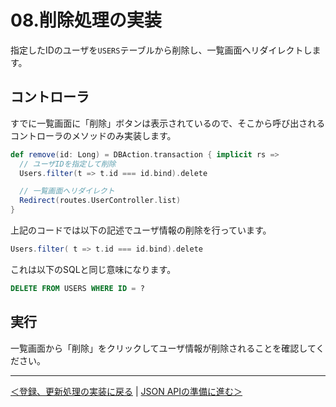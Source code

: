 # 08.削除処理の実装

指定したIDのユーザを`USERS`テーブルから削除し、一覧画面へリダイレクトします。

## コントローラ

すでに一覧画面に「削除」ボタンは表示されているので、そこから呼び出されるコントローラのメソッドのみ実装します。

```scala
def remove(id: Long) = DBAction.transaction { implicit rs =>
  // ユーザIDを指定して削除
  Users.filter(t => t.id === id.bind).delete

  // 一覧画面へリダイレクト
  Redirect(routes.UserController.list)
}
```

上記のコードでは以下の記述でユーザ情報の削除を行っています。

```scala
Users.filter( t => t.id === id.bind).delete
```

これは以下のSQLと同じ意味になります。

```sql
DELETE FROM USERS WHERE ID = ?
```

## 実行

一覧画面から「削除」をクリックしてユーザ情報が削除されることを確認してください。

----
[＜登録、更新処理の実装に戻る](07_implement_update_processing.md) | [JSON APIの準備に進む＞](09_preparation_for_json.md)
